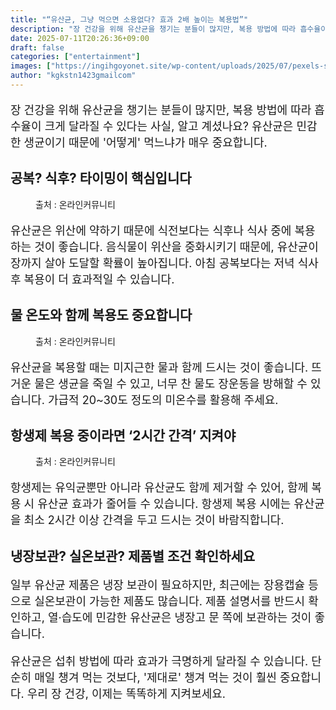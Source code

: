```yaml
---
title: "“유산균, 그냥 먹으면 소용없다? 효과 2배 높이는 복용법”"
description: "장 건강을 위해 유산균을 챙기는 분들이 많지만, 복용 방법에 따라 흡수율이 크게 달라질 수 있다는 사실, 알고 계셨나요? 유산균은 민감한 생균이기 때문에 '어떻게' 먹느냐가 매우 중요합니다."
date: 2025-07-11T20:26:36+09:00
draft: false
categories: ["entertainment"]
images: ["https://ingihgoyonet.site/wp-content/uploads/2025/07/pexels-shvetsa-3683039-683x1024.jpg", "https://ingihgoyonet.site/wp-content/uploads/2025/07/pexels-pixabay-416528-3-1024x731.jpg", "https://ingihgoyonet.site/wp-content/uploads/2025/07/pexels-polina-tankilevitch-3873163-683x1024.jpg"]
author: "kgkstn1423gmailcom"
---
```


<p style="font-size:18px">장 건강을 위해 유산균을 챙기는 분들이 많지만, 복용 방법에 따라 흡수율이 크게 달라질 수 있다는 사실, 알고 계셨나요? 유산균은 민감한 생균이기 때문에 '어떻게' 먹느냐가 매우 중요합니다.</p> <h2 >공복? 식후? 타이밍이 핵심입니다</h2> <figure ><img src="https://ingihgoyonet.site/wp-content/uploads/2025/07/pexels-shvetsa-3683039-683x1024.jpg" alt="" style="aspect-ratio:16/9;object-fit:cover"/><figcaption >출처 : 온라인커뮤니티</figcaption></figure> <p style="font-size:18px">유산균은 위산에 약하기 때문에 식전보다는 식후나 식사 중에 복용하는 것이 좋습니다. 음식물이 위산을 중화시키기 때문에, 유산균이 장까지 살아 도달할 확률이 높아집니다. 아침 공복보다는 저녁 식사 후 복용이 더 효과적일 수 있습니다.</p> <h2 >물 온도와 함께 복용도 중요합니다</h2> <figure ><img src="https://ingihgoyonet.site/wp-content/uploads/2025/07/pexels-pixabay-416528-3-1024x731.jpg" alt="" style="aspect-ratio:16/9;object-fit:cover"/><figcaption >출처 : 온라인커뮤니티</figcaption></figure> <p style="font-size:18px">유산균을 복용할 때는 미지근한 물과 함께 드시는 것이 좋습니다. 뜨거운 물은 생균을 죽일 수 있고, 너무 찬 물도 장운동을 방해할 수 있습니다. 가급적 20~30도 정도의 미온수를 활용해 주세요.</p> <h2 >항생제 복용 중이라면 ‘2시간 간격’ 지켜야</h2> <figure ><img src="https://ingihgoyonet.site/wp-content/uploads/2025/07/pexels-polina-tankilevitch-3873163-683x1024.jpg" alt="" style="aspect-ratio:16/9;object-fit:cover"/><figcaption >출처 : 온라인커뮤니티</figcaption></figure> <p style="font-size:18px">항생제는 유익균뿐만 아니라 유산균도 함께 제거할 수 있어, 함께 복용 시 유산균 효과가 줄어들 수 있습니다. 항생제 복용 시에는 유산균을 최소 2시간 이상 간격을 두고 드시는 것이 바람직합니다.</p> <h2 >냉장보관? 실온보관? 제품별 조건 확인하세요</h2> <p style="font-size:18px">일부 유산균 제품은 냉장 보관이 필요하지만, 최근에는 장용캡슐 등으로 실온보관이 가능한 제품도 많습니다. 제품 설명서를 반드시 확인하고, 열·습도에 민감한 유산균은 냉장고 문 쪽에 보관하는 것이 좋습니다.</p> <p style="font-size:18px">유산균은 섭취 방법에 따라 효과가 극명하게 달라질 수 있습니다. 단순히 매일 챙겨 먹는 것보다, '제대로' 챙겨 먹는 것이 훨씬 중요합니다. 우리 장 건강, 이제는 똑똑하게 지켜보세요.</p>